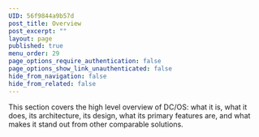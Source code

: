 ```yaml
---
UID: 56f9844a9b57d
post_title: Overview
post_excerpt: ""
layout: page
published: true
menu_order: 29
page_options_require_authentication: false
page_options_show_link_unauthenticated: false
hide_from_navigation: false
hide_from_related: false
---
```

This section covers the high level overview of DC/OS: what it is, what it does, its architecture, its design, what its primary features are, and what makes it stand out from other comparable solutions.